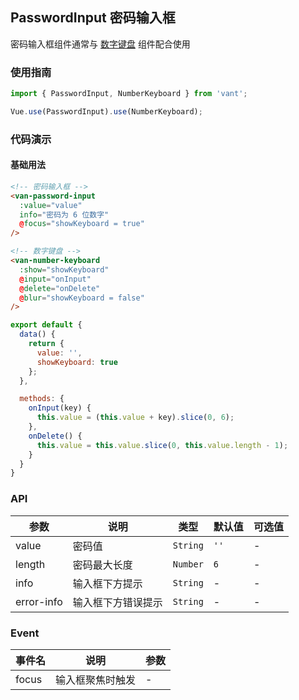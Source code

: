 ## PasswordInput 密码输入框
密码输入框组件通常与 [数字键盘](#/zh-CN/component/number-keyboard) 组件配合使用

### 使用指南
``` javascript
import { PasswordInput, NumberKeyboard } from 'vant';

Vue.use(PasswordInput).use(NumberKeyboard);
```

### 代码演示

#### 基础用法

```html
<!-- 密码输入框 -->
<van-password-input
  :value="value"
  info="密码为 6 位数字"
  @focus="showKeyboard = true"
/>

<!-- 数字键盘 -->
<van-number-keyboard
  :show="showKeyboard"
  @input="onInput"
  @delete="onDelete"
  @blur="showKeyboard = false"
/>
```

```javascript
export default {
  data() {
    return {
      value: '',
      showKeyboard: true
    };
  },

  methods: {
    onInput(key) {
      this.value = (this.value + key).slice(0, 6);
    },
    onDelete() {
      this.value = this.value.slice(0, this.value.length - 1);
    }
  }
}
```

### API

| 参数 | 说明 | 类型 | 默认值 | 可选值 |
|-----------|-----------|-----------|-------------|-------------|
| value | 密码值 | `String` | `''` | - |
| length | 密码最大长度 | `Number` | `6` | - |
| info | 输入框下方提示 | `String` | - | - |
| error-info | 输入框下方错误提示 | `String` | - | - |

### Event

| 事件名 | 说明 | 参数 |
|-----------|-----------|-----------|
| focus | 输入框聚焦时触发 | - |
